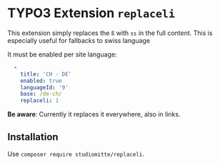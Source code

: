 # TYPO3 Extension `replaceli`

This extension simply replaces the `ß` with `ss` in the full content. This is especially useful for fallbacks to swiss language

It must be enabled per site language:

```yaml
  -
    title: 'CH - DE'
    enabled: true
    languageId: '9'
    base: /de-ch/
    replaceli: 1
```

**Be aware**: Currently it replaces it everywhere, also in links.

## Installation

Use `composer require studiomitte/replaceli`.

